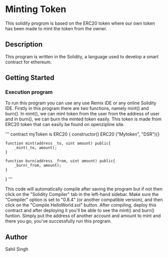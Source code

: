# Minting Token

This solidity progrom is based on the ERC20 token where our own token has been made to mint the token from the owner.

## Description

This program is written in the Solidity, a language used to develop a smart contract for ethereum.

## Getting Started

### Execution program 

To run this program you can use any use Remix IDE or any online Solidity IDE. Firstly in this program there are two functions, namely mint() and burn(). In mint(), we can mint token from the user from the address of user and in burn(), we can burn the minted token easily. This token is made from ERC20 token that can easily be found on openzipline site.

'''
contract myToken is ERC20 {
    constructor() ERC20 ("Mytoken", "DSR"){}

    function mint(address _to, uint amount) public{
        _mint(_to, amount);
    }

    function burn(address _from, uint amount) public{
        _burn(_from, amount);
    }
}
'''

This code will automatically compile after saving the program but if not then click on the "Solidity Compiler" tab in the left-hand sidebar. Make sure the "Compiler" option is set to "0.8.4" (or another compatible version), and then click on the "Compile HelloWorld.sol" button. After compiling, deploy this contract and after deploying it you'll be able to see the mint() and burn() funtion. Simply put the address of another account and amount to mint and there you go, you've successfully run this program.

## Author

Sahil Singh
